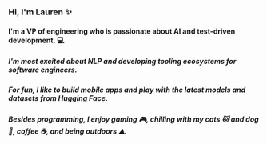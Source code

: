 ### Hi, I'm Lauren :sparkles:

#### I'm a VP of engineering who is passionate about AI and test-driven development. :computer:

##### I'm most excited about NLP and developing tooling ecosystems for software engineers.

##### For fun, I like to build mobile apps and play with the latest models and datasets from Hugging Face.

##### Besides programming, I enjoy gaming :video_game:, chilling with my cats :cat: and dog :dog:, coffee :coffee:, and being outdoors :mountain:.
